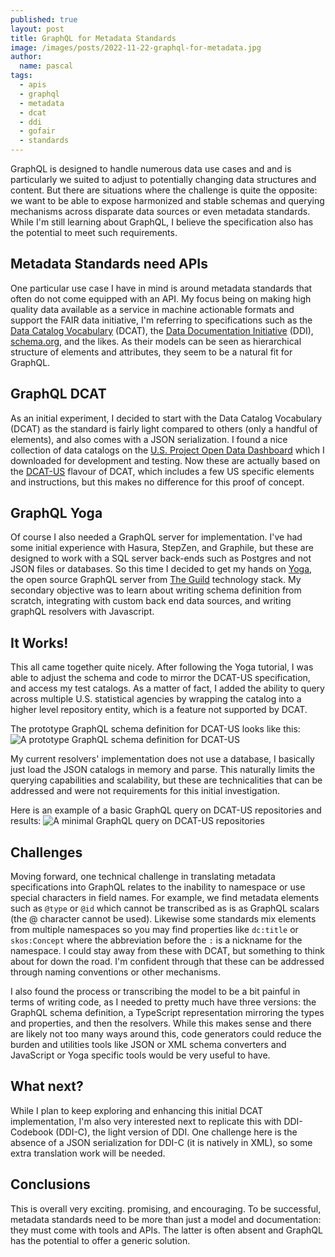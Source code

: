 ```yaml
---
published: true
layout: post
title: GraphQL for Metadata Standards
image: /images/posts/2022-11-22-graphql-for-metadata.jpg
author:
  name: pascal
tags:
  - apis
  - graphql
  - metadata
  - dcat
  - ddi
  - gofair
  - standards
---
```


GraphQL is designed to handle numerous data use cases and and is particularly we suited to adjust to potentially changing data structures and content. But there are situations where the challenge is quite the opposite: we want to be able to expose harmonized and stable schemas and querying mechanisms across disparate data sources or even metadata standards. While I'm still learning about GraphQL, I believe the specification also has the potential to meet such requirements.

## Metadata Standards need APIs

One particular use case I have in mind is around metadata standards that often do not come equipped with an API. My focus being on making high quality data available as a service in machine actionable formats and support the FAIR data initiative, I'm referring to specifications such as the [Data Catalog Vocabulary](https://www.w3.org/TR/vocab-dcat-2/) (DCAT), the [Data Documentation Initiative](https://ddialliance.org/) (DDI), [schema.org](https://schema.org/), and the likes. As their models can be seen as hierarchical structure of elements and attributes, they seem to be a natural fit for GraphQL.

## GraphQL DCAT

As an initial experiment, I decided to start with the Data Catalog Vocabulary (DCAT) as the standard is fairly light compared to others (only a handful of elements), and also comes with a JSON serialization. I found a nice collection of data catalogs on the [U.S. Project Open Data Dashboard](https://dashboard.data.gov/) which I downloaded for development and testing. Now these are actually based on the [DCAT-US](https://resources.data.gov/resources/dcat-us/) flavour of DCAT, which includes a few US specific elements and instructions, but this makes no difference for this proof of concept.

## GraphQL Yoga

Of course I also needed a GraphQL server for implementation. I've had some initial experience with Hasura, StepZen, and Graphile, but these are designed to work with a SQL server back-ends such as Postgres and not JSON files or databases. So this time I decided to get my hands on [Yoga](https://the-guild.dev/graphql/yoga-server), the open source GraphQL server from [The Guild](https://the-guild.dev/) technology stack. My secondary objective was to learn about writing schema definition from scratch, integrating with custom back end data sources, and writing graphQL resolvers with Javascript.

## It Works!
This all came together quite nicely. After following the Yoga tutorial, I was able to adjust the schema and code to mirror the DCAT-US specification, and access my test catalogs. As a matter of fact, I added the ability to query across multiple U.S. statistical agencies by wrapping the catalog into a higher level repository entity, which is a feature not supported by DCAT.

The prototype GraphQL schema definition for DCAT-US looks like this:
![A prototype GraphQL schema definition for DCAT-US](/images/posts/2022-11-22-graphql-for-metadata_01.jpg)

My current resolvers' implementation does not use a database, I basically just load the JSON catalogs in memory and parse. This naturally limits the querying capabilities and scalability, but these are technicalities that can be addressed and were not requirements for this initial investigation. 

Here is an example of a basic GraphQL query on DCAT-US repositories and results:
![A minimal GraphQL query on DCAT-US repositories](/images/posts/2022-11-22-graphql-for-metadata_02.jpg)

## Challenges

Moving forward, one technical challenge in translating metadata specifications into GraphQL relates to the inability to namespace or use special characters in field names. For example, we find metadata elements such as `@type` or `@id` which cannot be transcribed as is as GraphQL scalars (the @ character cannot be used). Likewise some standards mix elements from multiple namespaces so you may find properties like `dc:title` or `skos:Concept` where the abbreviation before the `:` is a nickname for the namespace. I could stay away from these with DCAT, but something to think about for down the road. I'm confident through that these can be addressed through naming conventions or other mechanisms.

I also found the process or transcribing the model to be a bit painful in terms of writing code, as I needed to pretty much have three versions: the GraphQL schema definition, a TypeScript representation mirroring the types and properties, and then the resolvers. While this makes sense and there are likely not too many ways around this, code generators could reduce the burden and utilities tools like JSON or XML schema converters and JavaScript or Yoga specific tools would be very useful to have.

## What next?

While I plan to keep exploring and enhancing this initial DCAT implementation, I'm also very interested next to replicate this with DDI-Codebook (DDI-C), the light version of DDI. One challenge here is the absence of a JSON serialization for DDI-C (it is natively in XML), so some extra translation work will be needed.

## Conclusions
This is overall very exciting. promising, and encouraging. To be successful, metadata standards need to be more than just a model and documentation: they must come with tools and APIs. The latter is often absent and GraphQL has the potential to offer a generic solution.


